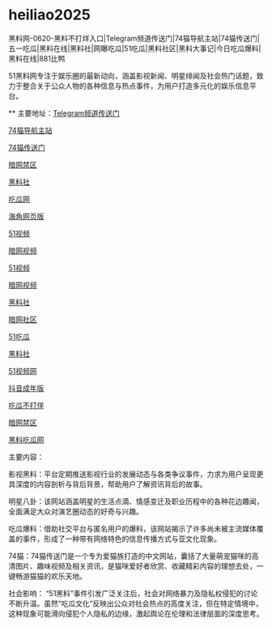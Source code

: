 # heiliao2025
黑料网-0620-黑料不打烊入口|Telegram频道传送门|74猫导航主站|74猫传送门|五一吃瓜|黑料在线|黑料社|网曝吃瓜|51吃瓜|黑料社区|黑料大事记|今日吃瓜爆料|黑料在线|881比鸭

51黑料网专注于娱乐圈的最新动向，涵盖影视新闻、明星绯闻及社会热门话题，致力于整合关于公众人物的各种信息与热点事件，为用户打造多元化的娱乐信息平台。

** 主要地址：<a href="https://74mao.com/">Telegram频道传送门</a>

<a href="https://74mao.com/">74猫导航主站</a>

<a href="https://74mao.com/">74猫传送门</a>

<a href="https://cg57-69.pages.dev/">暗网禁区</a>

<a href="https://hl314.pages.dev/">黑料社</a>

<a href="https://hl435.pages.dev/">吃瓜网</a>

<a href="https://hj-1306.pages.dev/">海角网页版</a>

<a href="https://hj-1307.pages.dev/">51视频</a>

<a href="https://aw8-03.pages.dev/">暗网视频</a>

<a href="https://hj-1282.pages.dev/">51视频</a>

<a href="https://aw8-20.pages.dev/">暗网视频</a>

<a href="https://hl345.pages.dev/">黑料社</a>

<a href="https://aw2-06.pages.dev/">暗网社区</a>

<a href="https://cg70-1.pages.dev/">51吃瓜</a>

<a href="https://hl437.pages.dev/">黑料社</a>

<a href="https://hj-1301.pages.dev/">51视频网</a>

<a href="https://dy4-07.pages.dev/">抖音成年版</a>

<a href="https://cg74.pages.dev/">吃瓜不打佯</a>

<a href="https://aw4-06.pages.dev/">暗网禁区</a>

<a href="https://hl450.pages.dev/">黑料吃瓜网</a>

主要内容：

影视黑料：平台定期推送影视行业的发展动态与各类争议事件，力求为用户呈现更具深度的内容剖析与背后背景，帮助用户了解资讯背后的故事。

明星八卦：该网站涵盖明星的生活点滴、情感变迁及职业历程中的各种花边趣闻，全面满足大众对演艺圈动态的好奇与兴趣。

吃瓜爆料：借助社交平台与匿名用户的爆料，该网站揭示了许多尚未被主流媒体覆盖的事件，形成了一种带有网络特色的信息传播方式与亚文化现象。

74猫：74猫传送门是一个专为爱猫族打造的中文网站，囊括了大量萌宠猫咪的高清图片、趣味视频及相关资讯，是猫咪爱好者欣赏、收藏精彩内容的理想去处，一键畅游猫猫的欢乐天地。

社会影响：
“51黑料”事件引发广泛关注后，社会对网络暴力及隐私权侵犯的讨论不断升温。虽然“吃瓜文化”反映出公众对社会热点的高度关注，但在特定情境中，这种现象可能滑向侵犯个人隐私的边缘，激起舆论在伦理和法律层面的深度思考。
